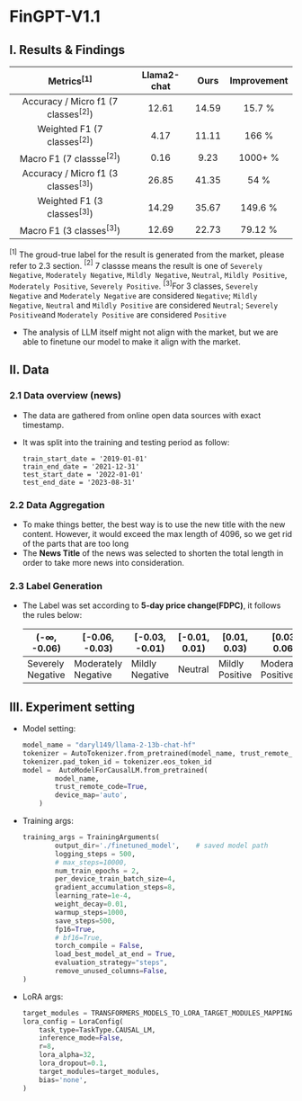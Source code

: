 # FinGPT-V1.1

## Ⅰ. Results & Findings

|             Metrics$^{[1]}$             | Llama2-chat | Ours  | Improvement |
| :-------------------------------------: | :---------: | :---: | :---------: |
| Accuracy / Micro f1 (7 classes$^{[2]}$) |    12.61    | 14.59 |   15.7 %    |
|     Weighted F1 (7 classes$^{[2]}$)     |    4.17     | 11.11 |    166 %    |
|      Macro F1 (7 classse$^{[2]}$)       |    0.16     | 9.23  |   1000+ %   |
| Accuracy / Micro f1 (3 classes$^{[3]}$) |    26.85    | 41.35 |    54 %     |
|     Weighted F1 (3 classes$^{[3]}$)     |    14.29    | 35.67 |   149.6 %   |
|      Macro F1 (3 classes$^{[3]}$)       |    12.69    | 22.73 |   79.12 %   |

$^{[1]}$ The groud-true label for the result is generated from the market, please refer to 2.3 section.
$^{[2]}$ 7 classse means the result is one of `Severely Negative`, `Moderately Negative`, `Mildly Negative`, `Neutral`, `Mildly Positive`, `Moderately Positive`, `Severely Positive`. 
$^{[3]}$For 3 classes, `Severely Negative` and `Moderately Negative` are considered `Negative`; `Mildly Negative`,  `Neutral` and `Mildly Positive` are considered `Neutral`; `Severely Positive`and `Moderately Positive` are considered `Positive`

* The analysis of LLM itself might not align with the market, but we are able to finetune our model to make it align with the market.

## Ⅱ. Data

### 2.1 Data overview (news)

* The data are gathered from online open data sources with exact timestamp. 

* It was split into the training and testing period as follow:

  ``` 
  train_start_date = '2019-01-01'
  train_end_date = '2021-12-31'
  test_start_date = '2022-01-01'
  test_end_date = '2023-08-31'
  ```

### 2.2 Data Aggregation

* To make things better, the best way is to use the new title with the new content. However, it would exceed the max length of 4096, so we get rid of the parts that are too long
* The **News Title** of the news was selected to shorten the total length in order to take more news into consideration.

### 2.3 Label Generation

* The Label was set according to **5-day price change(FDPC)**, it follows the rules below:

  | (-∞, -0.06)       | [-0.06, -0.03)      | [-0.03, -0.01)  | [-0.01, 0.01) | [0.01, 0.03)    | [0.03, 0.06)        | [0.06, +∞)        |
  | ----------------- | ------------------- | --------------- | ------------- | --------------- | ------------------- | ----------------- |
  | Severely Negative | Moderately Negative | Mildly Negative | Neutral       | Mildly Positive | Moderately Positive | Severely Positive |

## Ⅲ. Experiment setting

* Model setting:

  ``` python
  model_name = "daryl149/llama-2-13b-chat-hf"  
  tokenizer = AutoTokenizer.from_pretrained(model_name, trust_remote_code=True)
  tokenizer.pad_token_id = tokenizer.eos_token_id
  model =  AutoModelForCausalLM.from_pretrained(
          model_name, 
          trust_remote_code=True, 
          device_map='auto',
      )
  ```

* Training args:

   ``` python
   training_args = TrainingArguments(
           output_dir='./finetuned_model',    # saved model path
           logging_steps = 500,
           # max_steps=10000,
           num_train_epochs = 2,
           per_device_train_batch_size=4,
           gradient_accumulation_steps=8,
           learning_rate=1e-4,
           weight_decay=0.01,
           warmup_steps=1000,
           save_steps=500,
           fp16=True,
           # bf16=True,
           torch_compile = False,
           load_best_model_at_end = True,
           evaluation_strategy="steps",
           remove_unused_columns=False,
   )
   ```

* LoRA args:

   ``` python
   target_modules = TRANSFORMERS_MODELS_TO_LORA_TARGET_MODULES_MAPPING['llama']
   lora_config = LoraConfig(
       task_type=TaskType.CAUSAL_LM,
       inference_mode=False,
       r=8,
       lora_alpha=32,
       lora_dropout=0.1,
       target_modules=target_modules,
       bias='none',
   )
   ```

   

